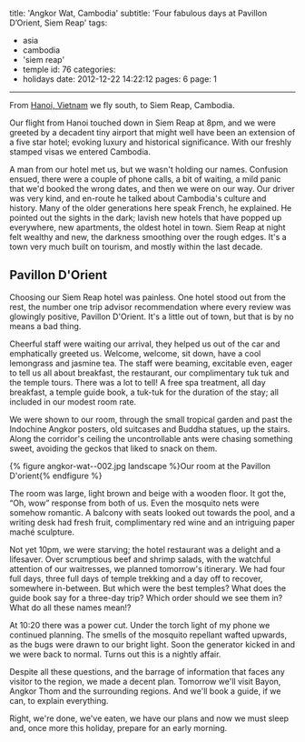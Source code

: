 title: 'Angkor Wat, Cambodia'
subtitle: 'Four fabulous days at Pavillon D’Orient, Siem Reap'
tags:
  - asia
  - cambodia
  - 'siem reap'
  - temple
id: 76
categories:
  - holidays
date: 2012-12-22 14:22:12
pages: 6
page: 1
---

From [Hanoi, Vietnam](/2012/12/hanoi-and-halong-bay-vietnam/) we fly south, to Siem Reap, Cambodia.

Our flight from Hanoi touched down in Siem Reap at 8pm, and we were greeted by a decadent tiny airport that might well have been an extension of a five star hotel; evoking luxury and historical significance. With our freshly stamped visas we entered Cambodia.

A man from our hotel met us, but we wasn't holding our names. Confusion ensued, there were a couple of phone calls, a bit of waiting, a mild panic that we'd booked the wrong dates, and then we were on our way. Our driver was very kind, and en-route he talked about Cambodia's culture and history. Many of the older generations here speak French, he explained. He pointed out the sights in the dark; lavish new hotels that have popped up everywhere, new apartments, the oldest hotel in town. Siem Reap at night felt wealthy and new, the darkness smoothing over the rough edges. It's a town very much built on tourism, and mostly within the last decade.

## Pavillon D'Orient

Choosing our Siem Reap hotel was painless. One hotel stood out from the rest, the number one trip advisor recommendation where every review was glowingly positive, Pavillon D'Orient. It's a little out of town, but that is by no means a bad thing.

Cheerful staff were waiting our arrival, they helped us out of the car and emphatically greeted us. Welcome, welcome, sit down, have a cool lemongrass and jasmine tea. The staff were beaming, excitable even, eager to tell us all about breakfast, the restaurant, our complimentary tuk tuk and the temple tours. There was a lot to tell! A free spa treatment, all day breakfast, a temple guide book, a tuk-tuk for the duration of the stay; all included in our modest room rate.

We were shown to our room, through the small tropical garden and past the Indochine Angkor posters, old suitcases and Buddha statues, up the stairs. Along the corridor's ceiling the uncontrollable ants were chasing something sweet, avoiding the geckos that liked to snack on them.

{% figure angkor-wat--002.jpg landscape %}Our room at the Pavillon D'orient{% endfigure %}

The room was large, light brown and beige with a wooden floor. It got the, “Oh, wow” response from both of us. Even the mosquito nets were somehow romantic. A balcony with seats looked out towards the pool, and a writing desk had fresh fruit, complimentary red wine and an intriguing paper maché sculpture.

Not yet 10pm, we were starving; the hotel restaurant was a delight and a lifesaver. Over scrumptious beef and shrimp salads, with the watchful attention of our waitresses, we planned tomorrow's itinerary. We had four full days, three full days of temple trekking and a day off to recover, somewhere in-between. But which were the best temples? What does the guide book say for a three-day trip? Which order should we see them in? What do all these names mean!?

At 10:20 there was a power cut. Under the torch light of my phone we continued planning. The smells of the mosquito repellant wafted upwards, as the bugs were drawn to our bright light. Soon the generator kicked in and we were back to normal. Turns out this is a nightly affair.

Despite all these questions, and the barrage of information that faces any visitor to the region, we made a decent plan. Tomorrow we'll visit Bayon, Angkor Thom and the surrounding regions. And we'll book a guide, if we can, to explain everything.

Right, we're done, we've eaten, we have our plans and now we must sleep and, once more this holiday, prepare for an early morning.
